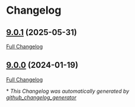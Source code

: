 # Changelog

## [9.0.1](https://github.com/GameFrameX/com.gameframex.unity.touchscript.touchscript/tree/9.0.1) (2025-05-31)

[Full Changelog](https://github.com/GameFrameX/com.gameframex.unity.touchscript.touchscript/compare/9.0.0...9.0.1)

## [9.0.0](https://github.com/GameFrameX/com.gameframex.unity.touchscript.touchscript/tree/9.0.0) (2024-01-19)

[Full Changelog](https://github.com/GameFrameX/com.gameframex.unity.touchscript.touchscript/compare/4061947224ff985858f0ed7218e767406df96668...9.0.0)



\* *This Changelog was automatically generated by [github_changelog_generator](https://github.com/github-changelog-generator/github-changelog-generator)*
